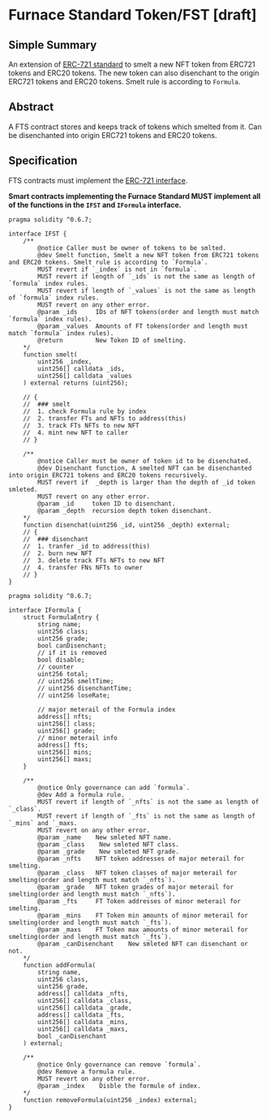 # Furnace Standard Token/FST [draft] 

## Simple Summary
An extension of [ERC-721 standard](https://github.com/ethereum/EIPs/blob/master/EIPS/eip-721.md) to smelt a new NFT token from ERC721 tokens and ERC20 tokens. The new token can also disenchant to the origin ERC721 tokens and ERC20 tokens. Smelt rule is according to `Formula`. 

## Abstract
A FTS contract stores and keeps track of tokens which smelted from it. Can be disenchanted into origin ERC721 tokens and ERC20 tokens.

## Specification
FTS contracts must implement the [ERC-721 interface](https://github.com/ethereum/EIPs/blob/master/EIPS/eip-721.md).

**Smart contracts implementing the Furnace Standard MUST implement all of the functions in the `IFST` and `IFormula` interface.** 

```solidity
pragma solidity ^0.6.7;

interface IFST {
    /**
        @notice Caller must be owner of tokens to be smlted.
        @dev Smelt function, Smelt a new NFT token from ERC721 tokens and ERC20 tokens. Smelt rule is according to `Formula`.
        MUST revert if `_index` is not in `formula`.
        MUST revert if length of `_ids` is not the same as length of `formula` index rules.
        MUST revert if length of `_values` is not the same as length of `formula` index rules.
        MUST revert on any other error.        
        @param _ids     IDs of NFT tokens(order and length must match `formula` index rules).
        @param _values  Amounts of FT tokens(order and length must match `formula` index rules).
        @return         New Token ID of smelting.
    */
    function smelt(
        uint256 _index,
        uint256[] calldata _ids,
        uint256[] calldata _values
    ) external returns (uint256);

    // {
    // 	### smelt
    // 	1. check Formula rule by index
    //  2. transfer FTs and NFTs to address(this)
    // 	3. track FTs NFTs to new NFT
    // 	4. mint new NFT to caller
    // }

    /**
        @notice Caller must be owner of token id to be disenchated.
        @dev Disenchant function, A smelted NFT can be disenchanted into origin ERC721 tokens and ERC20 tokens recursively.
        MUST revert if  _depth is larger than the depth of _id token smleted.
        MUST revert on any other error.        
        @param _id     token ID to disenchant.
        @param _depth  recursion depth token disenchant.
    */
    function disenchat(uint256 _id, uint256 _depth) external;
    // {
    // 	### disenchant
    //  1. tranfer _id to address(this)
    // 	2. burn new NFT
    // 	3. delete track FTs NFTs to new NFT
    // 	4. transfer FNs NFTs to owner
    // }
}
```

```solidity
pragma solidity ^0.6.7;

interface IFormula {
    struct FormulaEntry {
        string name;
        uint256 class;
        uint256 grade;
        bool canDisenchant;
        // if it is removed
        bool disable;
        // counter
        uint256 total;
        // uint256 smeltTime;
        // uint256 disenchantTime;
        // uint256 loseRate;

        // major meterail of the Formula index
        address[] nfts;
        uint256[] class;
        uint256[] grade;
        // minor meterail info
        address[] fts;
        uint256[] mins;
        uint256[] maxs;
    }

    /**
        @notice Only governance can add `formula`.
        @dev Add a formula rule.
        MUST revert if length of `_nfts` is not the same as length of `_class`.
        MUST revert if length of `_fts` is not the same as length of `_mins` and `_maxs.
        MUST revert on any other error.        
        @param _name    New smleted NFT name.
        @param _class    New smleted NFT class.
        @param _grade    New smleted NFT grade.
        @param _nfts    NFT token addresses of major meterail for smelting.
        @param _class   NFT token classes of major meterail for smelting(order and length must match `_nfts`).
        @param _grade   NFT token grades of major meterail for smelting(order and length must match `_nfts`).
        @param _fts     FT Token addresses of minor meterail for smelting.
        @param _mins    FT Token min amounts of minor meterail for smelting(order and length must match `_fts`).
        @param _maxs    FT Token max amounts of minor meterail for smelting(order and length must match `_fts`).
        @param _canDisenchant    New smleted NFT can disenchant or not.
    */
    function addFormula(
        string name,
        uint256 class,
        uint256 grade,
        address[] calldata _nfts,
        uint256[] calldata _class,
        uint256[] calldata _grade,
        address[] calldata _fts,
        uint256[] calldata _mins,
        uint256[] calldata _maxs,
        bool _canDisenchant
    ) external;

    /**
        @notice Only governance can remove `formula`.
        @dev Remove a formula rule.
        MUST revert on any other error.        
        @param _index    Disble the formule of index.
    */
    function removeFormula(uint256 _index) external;
}
```
